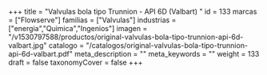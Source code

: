 +++
title = "Valvulas bola tipo Trunnion - API 6D (Valbart) "
id = 133
marcas = ["Flowserve"]
familias = ["Valvulas"]
industrias = ["energia","Quimica","Ingenios"]
imagen = "/v1530797588/productos/original-valvulas-bola-tipo-trunnion-api-6d-valbart.jpg"
catalogo = "/catalogos/original-valvulas-bola-tipo-trunnion-api-6d-valbart.pdf"
meta_description = ""
meta_keywords = ""
weight = 133
draft = false
taxonomyCover = false
+++
